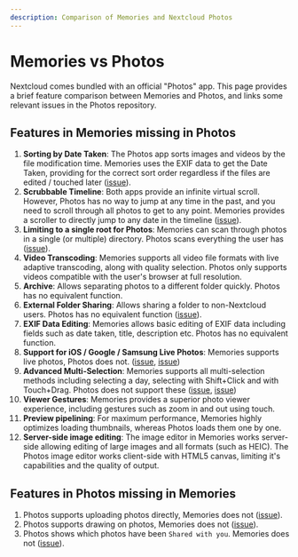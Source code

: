 ```yaml
---
description: Comparison of Memories and Nextcloud Photos
---
```


# Memories vs Photos

Nextcloud comes bundled with an official "Photos" app. This page provides a brief feature comparison between Memories and Photos, and links some relevant issues in the Photos repository.

## Features in Memories missing in Photos

1. **Sorting by Date Taken**: The Photos app sorts images and videos by the file modification time. Memories uses the EXIF data to get the Date Taken, providing for the correct sort order regardless if the files are edited / touched later ([issue](https://github.com/nextcloud/photos/issues/87)).
1. **Scrubbable Timeline**: Both apps provide an infinite virtual scroll. However, Photos has no way to jump at any time in the past, and you need to scroll through all photos to get to any point. Memories provides a scroller to directly jump to any date in the timeline ([issue](https://github.com/nextcloud/photos/issues/426)).
1. **Limiting to a single root for Photos**: Memories can scan through photos in a single (or multiple) directory. Photos scans everything the user has ([issue](https://github.com/nextcloud/photos/issues/141)).
1. **Video Transcoding**: Memories supports all video file formats with live adaptive transcoding, along with quality selection. Photos only supports videos compatible with the user's browser at full resolution.
1. **Archive**: Allows separating photos to a different folder quickly. Photos has no equivalent function.
1. **External Folder Sharing**: Allows sharing a folder to non-Nextcloud users. Photos has no equivalent function ([issue](https://github.com/nextcloud/photos/issues/236)).
1. **EXIF Data Editing**: Memories allows basic editing of EXIF data including fields such as date taken, title, description etc. Photos has no equivalent function.
1. **Support for iOS / Google / Samsung Live Photos**: Memories supports live photos, Photos does not. ([issue](https://github.com/nextcloud/photos/issues/344), [issue](https://github.com/nextcloud/photos/issues/365))
1. **Advanced Multi-Selection**: Memories supports all multi-selection methods including selecting a day, selecting with Shift+Click and with Touch+Drag. Photos does not support these ([issue](https://github.com/nextcloud/photos/issues/1154), [issue](https://github.com/nextcloud/photos/issues/83))
1. **Viewer Gestures**: Memories provides a superior photo viewer experience, including gestures such as zoom in and out using touch.
1. **Preview pipelining**: For maximum performance, Memories highly optimizes loading thumbnails, whereas Photos loads them one by one.
1. **Server-side image editing**: The image editor in Memories works server-side allowing editing of large images and all formats (such as HEIC). The Photos image editor works client-side with HTML5 canvas, limiting it's capabilities and the quality of output.

## Features in Photos missing in Memories

1. Photos supports uploading photos directly, Memories does not ([issue](https://github.com/pulsejet/memories/issues/69)).
1. Photos supports drawing on photos, Memories does not ([issue](https://github.com/pulsejet/memories/issues/785)).
1. Photos shows which photos have been `Shared with you`. Memories does not ([issue](https://github.com/pulsejet/memories/issues/787)).
